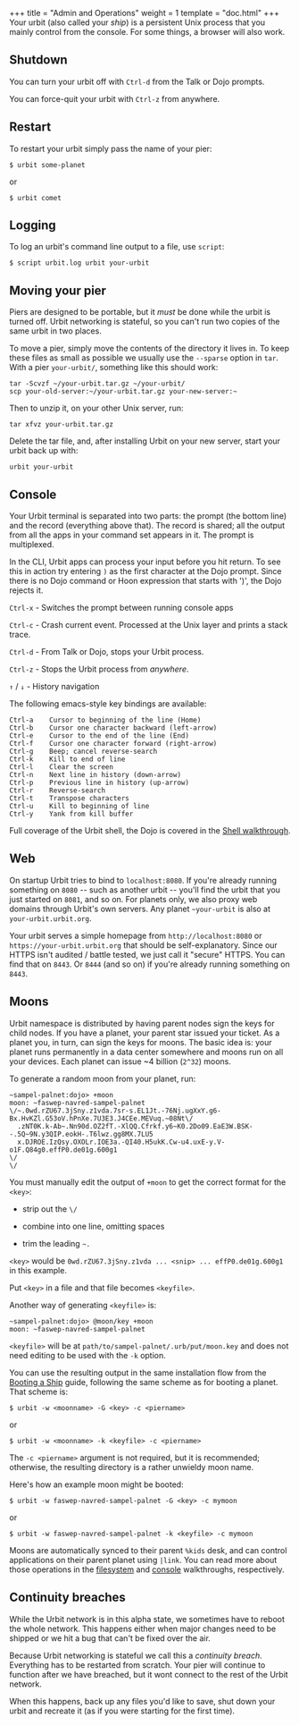 +++
title = "Admin and Operations"
weight = 1
template = "doc.html"
+++
Your urbit (also called your _ship_) is a persistent Unix process that you
mainly control from the console. For some things, a browser will also work.

## Shutdown

You can turn your urbit off with `Ctrl-d` from the Talk or Dojo prompts.

You can force-quit your urbit with `Ctrl-z` from anywhere.

## Restart

To restart your urbit simply pass the name of your pier:

```
$ urbit some-planet
```

or

```
$ urbit comet
```

## Logging

To log an urbit's command line output to a file, use `script`:

```
$ script urbit.log urbit your-urbit
```

## Moving your pier

Piers are designed to be portable, but it _must_ be done while the urbit
is turned off. Urbit networking is stateful, so you can't run two copies
of the same urbit in two places.

To move a pier, simply move the contents of the directory it lives in.
To keep these files as small as possible we usually use the `--sparse`
option in `tar`. With a pier `your-urbit/`, something like this should work:

```
tar -Scvzf ~/your-urbit.tar.gz ~/your-urbit/
scp your-old-server:~/your-urbit.tar.gz your-new-server:~
```

Then to unzip it, on your other Unix server, run:

```
tar xfvz your-urbit.tar.gz
```

Delete the tar file, and, after installing Urbit on your new server,
start your urbit back up with:

```
urbit your-urbit
```

## Console

Your Urbit terminal is separated into two parts: the prompt (the bottom
line) and the record (everything above that). The record is shared; all
the output from all the apps in your command set appears in it. The
prompt is multiplexed.

In the CLI, Urbit apps can process your input before you hit return. To
see this in action try entering `)` as the first character at the Dojo
prompt. Since there is no Dojo command or Hoon expression that starts
with ')', the Dojo rejects it.

`Ctrl-x` - Switches the prompt between running console apps

`Ctrl-c` - Crash current event.  Processed at the Unix layer and prints a stack
trace.

`Ctrl-d` - From Talk or Dojo, stops your Urbit process.

`Ctrl-z` - Stops the Urbit process from _anywhere_.

`↑` / `↓` - History navigation

The following emacs-style key bindings are available:

```
Ctrl-a    Cursor to beginning of the line (Home)
Ctrl-b    Cursor one character backward (left-arrow)
Ctrl-e    Cursor to the end of the line (End)
Ctrl-f    Cursor one character forward (right-arrow)
Ctrl-g    Beep; cancel reverse-search
Ctrl-k    Kill to end of line
Ctrl-l    Clear the screen
Ctrl-n    Next line in history (down-arrow)
Ctrl-p    Previous line in history (up-arrow)
Ctrl-r    Reverse-search
Ctrl-t    Transpose characters
Ctrl-u    Kill to beginning of line
Ctrl-y    Yank from kill buffer
```

Full coverage of the Urbit shell, the Dojo is covered in the
[Shell walkthrough](./docs/using/shell.md).

## Web

On startup Urbit tries to bind to `localhost:8080`. If you're already
running something on `8080` -- such as another urbit -- you'll find the urbit
that you just started on `8081`, and so on. For planets only, we also proxy web
domains through Urbit's own servers. Any planet `~your-urbit` is also at
`your-urbit.urbit.org`.

Your urbit serves a simple homepage from `http://localhost:8080` or
`https://your-urbit.urbit.org` that should be self-explanatory. Since
our HTTPS isn't audited / battle tested, we just call it "secure" HTTPS.
You can find that on `8443`. Or `8444` (and so on) if you're already
running something on `8443`.

## Moons

Urbit namespace is distributed by having parent nodes sign the keys for child
nodes.  If you have a planet, your parent star issued your ticket.  As a planet
you, in turn, can sign the keys for moons.  The basic idea is: your planet runs
permanently in a data center somewhere and moons run on all your devices.  Each
planet can issue ~4 billion (`2^32`) moons.

To generate a random moon from your planet, run:

```
~sampel-palnet:dojo> +moon
moon: ~faswep-navred-sampel-palnet
\/~.0wd.rZU67.3jSny.z1vda.7sr-s.EL1Jt.-76Nj.ugXxY.g6-Bx.HvKZl.G53oV.hPnXe.7U3E3.J4CEe.MEVuq.~08Nt\/
  .zNT0K.k-Ab~.Nn90d.OZ2fT.-XlQQ.Cfrkf.y6~K0.2Do09.EaE3W.BSK--.5Q~9N.y3QIP.eokH-.T6lwz.gg8MX.7LU5
  x.DJROE.IzQsy.OXOLr.IOE3a.-QI40.H5ukK.Cw-u4.uxE-y.V-o1F.Q84g0.effP0.de01g.600g1
\/                                                                                               \/
```

You must manually edit the output of `+moon` to get
the correct format for the `<key>`:

- strip out the `\/`

- combine into one line, omitting spaces

- trim the leading `~.`

`<key>` would be `0wd.rZU67.3jSny.z1vda ... <snip> ... effP0.de01g.600g1`
in this example.

Put `<key>` in a file and that file becomes `<keyfile>`.

Another way of generating `<keyfile>` is:

```
~sampel-palnet:dojo> @moon/key +moon
moon: ~faswep-navred-sampel-palnet
```

`<keyfile>` will be at `path/to/sampel-palnet/.urb/put/moon.key`
and does not need editing to be used with the `-k` option.

You can use the resulting output in the same installation flow from the
[Booting a Ship](./docs/getting-started/booting-a-ship/) guide, following the same scheme as for booting a planet. That scheme is:

```
$ urbit -w <moonname> -G <key> -c <piername>
```

or

```
$ urbit -w <moonname> -k <keyfile> -c <piername>
```

The `-c <piername>` argument is not required, but it is recommended; otherwise,
the resulting directory is a rather unwieldy moon name.

Here's how an example moon might be booted:

```
$ urbit -w faswep-navred-sampel-palnet -G <key> -c mymoon
```

or

```
$ urbit -w faswep-navred-sampel-palnet -k <keyfile> -c mymoon
```

Moons are automatically synced to their parent `%kids` desk, and can control
applications on their parent planet using `|link`.  You can read more about
those operations in the [filesystem](./docs/using/filesystem.md) and [console](./docs/using/shell.md)
walkthroughs, respectively.


## Continuity breaches

While the Urbit network is in this alpha state, we sometimes have to
reboot the whole network. This happens either when major changes need
to be shipped or we hit a bug that can't be fixed over the air.

Because Urbit networking is stateful we call this a _continuity breach_.
Everything has to be restarted from scratch. Your pier will continue to
function after we have breached, but it wont connect to the rest of the
Urbit network.

When this happens, back up any files you'd like to save, shut down your
urbit and recreate it (as if you were starting for the first time).
